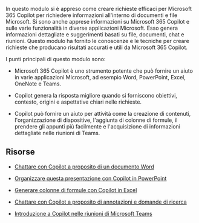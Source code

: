 
In questo modulo si è appreso come creare richieste efficaci per Microsoft 365 Copilot per richiedere informazioni all'interno di documenti e file Microsoft. Si sono anche apprese informazioni su Microsoft 365 Copilot e sulle varie funzionalità in diverse applicazioni Microsoft. Esso genera informazioni dettagliate e suggerimenti basati su file, documenti, chat e riunioni. Questo modulo ha fornito le conoscenze e le tecniche per creare richieste che producano risultati accurati e utili da Microsoft 365 Copilot.

I punti principali di questo modulo sono:

- Microsoft 365 Copilot è uno strumento potente che può fornire un aiuto in varie applicazioni Microsoft, ad esempio Word, PowerPoint, Excel, OneNote e Teams.

- Copilot genera la risposta migliore quando si forniscono obiettivi, contesto, origini e aspettative chiari nelle richieste.

- Copilot può fornire un aiuto per attività come la creazione di contenuti, l'organizzazione di diapositive, l'aggiunta di colonne di formule, il prendere gli appunti più facilmente e l'acquisizione di informazioni dettagliate nelle riunioni di Teams.

## Risorse

- [Chattare con Copilot a proposito di un documento Word](https://support.microsoft.com/office/chat-with-copilot-about-your-word-document-4482c688-a495-4571-bfcd-4a9fc6608090)

- [Organizzare questa presentazione con Copilot in PowerPoint](https://support.microsoft.com/office/organize-this-presentation-with-copilot-in-powerpoint-a207eea3-7a56-4225-88f1-54dd37cdcf6a)

- [Generare colonne di formule con Copilot in Excel](https://support.microsoft.com/office/generate-formula-columns-with-copilot-in-excel-d866d926-9791-4e5f-be2a-c6dd9e587a47)

- [Chattare con Copilot a proposito di annotazioni e domande di ricerca](https://support.microsoft.com/office/chat-with-copilot-about-your-notes-and-research-questions-8be75b91-d4d3-461e-af9a-fadfe208b589)

- [Introduzione a Copilot nelle riunioni di Microsoft Teams](https://support.microsoft.com/office/get-started-with-copilot-in-microsoft-teams-meetings-0bf9dd3c-96f7-44e2-8bb8-790bedf066b1)